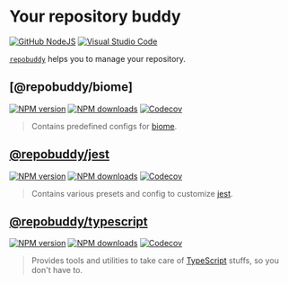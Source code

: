 # Your repository buddy

[![GitHub NodeJS][github-nodejs]][github-action-url]
[![Visual Studio Code][vscode-image]][vscode-url]

[`repobuddy`] helps you to manage your repository.

## [@repobuddy/biome]

[![NPM version][npm-biome-image]][npm-biome-url] [![NPM downloads][downloads-biome-image]][npm-biome-url] [![Codecov][codecov-biome-image]][codecov-biome-url]

> Contains predefined configs for [biome].

## [@repobuddy/jest]

[![NPM version][npm-jest-image]][npm-jest-url] [![NPM downloads][downloads-jest-image]][npm-jest-url] [![Codecov][codecov-jest-image]][codecov-jest-url]

> Contains various presets and config to customize [jest].

## [@repobuddy/typescript]

[![NPM version][npm-ts-image]][npm-ts-url] [![NPM downloads][downloads-ts-image]][npm-ts-url] [![Codecov][codecov-ts-image]][codecov-ts-url]

> Provides tools and utilities to take care of [TypeScript] stuffs, so you don't have to.

[@repobuddy/jest]: ./packages/jest/README.md
[@repobuddy/typescript]: ./packages/typescript/README.md
[biome]: https://biomejs.dev/
[codecov-biome-image]: https://codecov.io/gh/repobuddy/repobuddy/badge.svg?flag=biome
[codecov-biome-url]: https://codecov.io/gh/repobuddy/repobuddy
[codecov-jest-image]: https://codecov.io/gh/repobuddy/repobuddy/badge.svg?flag=jest
[codecov-jest-url]: https://codecov.io/gh/repobuddy/repobuddy
[codecov-ts-image]: https://codecov.io/gh/repobuddy/repobuddy/badge.svg?flag=typescript
[codecov-ts-url]: https://codecov.io/gh/repobuddy/repobuddy
[downloads-biome-image]: https://img.shields.io/npm/dm/@repobuddy/biome.svg?style=flat
[downloads-jest-image]: https://img.shields.io/npm/dm/@repobuddy/jest.svg?style=flat
[downloads-ts-image]: https://img.shields.io/npm/dm/@repobuddy/typescript.svg?style=flat
[github-action-url]: https://github.com/repobuddy/jest/actions/workflows/release.yml
[github-nodejs]: https://github.com/repobuddy/jest/actions/workflows/release.yml/badge.svg
[jest]: https://jestjs.io/
[npm-biome-image]: https://img.shields.io/npm/v/@repobuddy/biome.svg?style=flat
[npm-biome-url]: https://npmjs.org/package/@repobuddy/biome
[npm-jest-image]: https://img.shields.io/npm/v/@repobuddy/jest.svg?style=flat
[npm-jest-url]: https://npmjs.org/package/@repobuddy/jest
[npm-ts-image]: https://img.shields.io/npm/v/@repobuddy/typescript.svg?style=flat
[npm-ts-url]: https://npmjs.org/package/@repobuddy/typescript
[`repobuddy`]: https://www.npmjs.com/package/repobuddy
[typescript]: https://typescriptlang.org/
[vscode-image]: https://img.shields.io/badge/vscode-ready-green.svg
[vscode-url]: https://code.visualstudio.com/
